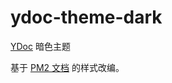 # ydoc-theme-dark

[YDoc](https://ydoc.ymfe.org/) 暗色主题

基于 [PM2 文档](https://pm2.io/doc/en/runtime/guide/installation/) 的样式改编。